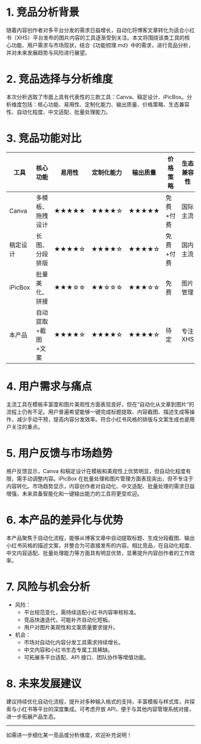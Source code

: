 # 1. 竞品分析背景

随着内容创作者对多平台分发的需求日益增长，自动化将博客文章转化为适合小红书（XHS）平台发布的图片内容的工具逐渐受到关注。本文将围绕该类工具的核心功能、用户需求与市场现状，结合《功能梳理.md》中的需求，进行竞品分析，并对未来发展趋势与风险进行展望。

# 2. 竞品选择与分析维度

本次分析选取了市面上具有代表性的三款工具：Canva、稿定设计、iPicBox。分析维度包括：核心功能、易用性、定制化能力、输出质量、价格策略、生态兼容性、自动化程度、中文适配、批量处理能力。

# 3. 竞品功能对比

| 工具         | 核心功能         | 易用性   | 定制化能力 | 输出质量 | 价格策略 | 生态兼容性 | 自动化程度 | 中文适配 | 批量处理 |
|--------------|------------------|----------|------------|----------|----------|------------|------------|----------|----------|
| Canva        | 多模板、拖拽设计 | ★★★★★   | ★★★★☆     | ★★★★★   | 免费+付费 | 国际主流    | ★★☆☆☆     | ★★☆☆☆   | ★★★☆☆   |
| 稿定设计     | 长图、分段排版   | ★★★★☆   | ★★★★☆     | ★★★★☆   | 免费+付费 | 国内主流    | ★★★★☆     | ★★★★★   | ★★★★☆   |
| iPicBox      | 批量美化、拼接   | ★★★☆☆   | ★★☆☆☆     | ★★★☆☆   | 免费      | 图片管理    | ★★☆☆☆     | ★★★☆☆   | ★★★★★   |
| 本产品       | 自动提取+截图+文案| ★★★★☆   | ★★★★☆     | ★★★★☆   | 待定      | 专注XHS     | ★★★★★     | ★★★★★   | ★★★★★   |

# 4. 用户需求与痛点

主流工具在模板丰富度和图片美观性方面表现良好，但在“自动化从文章到图片”的流程上仍有不足。用户普遍希望能够一键完成标题提取、内容截图、描述生成等操作，减少手动干预，提高内容分发效率。符合小红书风格的排版与文案生成也是用户关注的重点。

# 5. 用户反馈与市场趋势

用户反馈显示，Canva 和稿定设计在模板和美观性上优势明显，但自动化程度有限，需手动调整内容。iPicBox 在批量处理和图片管理方面表现突出，但不专注于内容转化。市场趋势显示，内容创作者对自动化、中文适配、批量处理的需求日益增强，未来具备智能化和一键输出能力的工具将更受欢迎。

# 6. 本产品的差异化与优势

本产品聚焦于自动化流程，能够从博客文章中自动提取标题、生成分段截图、输出小红书风格的描述文案，并整合为可直接发布的内容。相比竞品，在自动化程度、中文内容适配、批量处理能力等方面具有明显优势，显著提升内容创作者的工作效率。

# 7. 风险与机会分析

- 风险：
  - 平台规范变化，需持续适配小红书内容审核标准。
  - 竞品快速迭代，可能补齐自动化短板。
  - 用户对图片美观性和文案质量要求提升。
- 机会：
  - 市场对自动化内容分发工具需求持续增长。
  - 中文内容和小红书生态专属工具稀缺。
  - 可拓展多平台适配、API 接口、团队协作等增值功能。

# 8. 未来发展建议

建议持续优化自动化流程，提升对多种输入格式的支持，丰富模板与样式库，并探索与小红书等平台的深度集成。可考虑开放 API，便于与其他内容管理系统对接，进一步拓展产品生态。

---

如需进一步细化某一竞品或分析维度，欢迎补充说明！ 